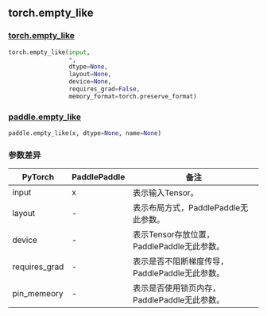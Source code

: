 ## torch.empty_like
### [torch.empty_like](https://pytorch.org/docs/stable/generated/torch.empty_like.html?highlight=empty_like#torch.empty_like)

```python
torch.empty_like(input,
                 *,
                 dtype=None,
                 layout=None,
                 device=None,
                 requires_grad=False,
                 memory_format=torch.preserve_format)
```

### [paddle.empty_like](https://www.paddlepaddle.org.cn/documentation/docs/zh/api/paddle/tensor/creation/empty_like_cn.html#empty-like)

```python
paddle.empty_like(x, dtype=None, name=None)
```

### 参数差异
| PyTorch       | PaddlePaddle | 备注                                                   |
| ------------- | ------------ | ------------------------------------------------------ |
| input          | x        | 表示输入Tensor。                                     |
| layout        | -            | 表示布局方式，PaddlePaddle无此参数。                   |
| device        | -            | 表示Tensor存放位置，PaddlePaddle无此参数。                   |
| requires_grad | -            | 表示是否不阻断梯度传导，PaddlePaddle无此参数。 |
| pin_memeory   | -            | 表示是否使用锁页内存，PaddlePaddle无此参数。           |
